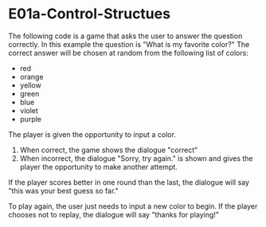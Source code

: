# E01a-Control-Structues

The following code is a game that asks the user to answer the question correctly. In this example the question is "What is my favorite color?"
The correct answer will be chosen at random from the following list of colors:

* red
* orange
* yellow 
* green 
* blue
* violet
* purple 

The player is given the opportunity to input a color. 

1. When correct, the game shows the dialogue "correct"
2. When incorrect, the dialogue "Sorry, try again." is shown and gives the player the opportunity to make another attempt.

If the player scores better in one round than the last, the dialogue will say "this was your best guess so far."

To play again, the user just needs to input a new color to begin.
If the player chooses not to replay, the dialogue will say "thanks for playing!"